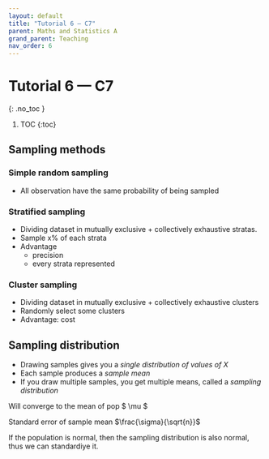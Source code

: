 ```yaml
---
layout: default
title: "Tutorial 6 — C7"
parent: Maths and Statistics A
grand_parent: Teaching
nav_order: 6
---
```


# Tutorial 6 — C7
{: .no_toc }

1. TOC
{:toc}

## Sampling methods

### Simple random sampling

- All observation have the same probability of being sampled

### Stratified sampling

- Dividing dataset in mutually exclusive + collectively exhaustive stratas.
- Sample x% of each strata
- Advantage
  - precision
  - every strata represented

### Cluster sampling

- Dividing dataset in mutually exclusive + collectively exhaustive clusters
- Randomly select some clusters
-  Advantage: cost

## Sampling distribution

- Drawing samples gives you a *single distribution of values of X*
- Each sample produces a *sample mean*
- If you draw multiple samples, you get multiple means, called a *sampling distribution*

Will converge to the mean of pop $ \mu $

Standard error of sample mean $\frac{\sigma}{\sqrt{n}}$

If the population is normal, then the sampling distribution is also normal, thus we can standardiye it.